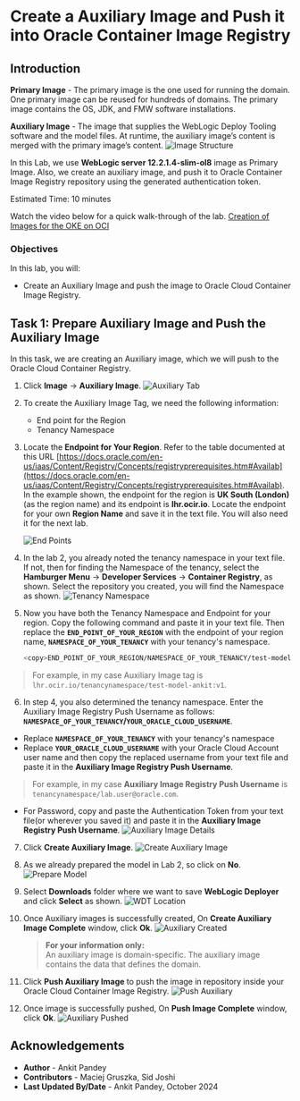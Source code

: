 # Create a Auxiliary Image and Push it into Oracle Container Image Registry

## Introduction

**Primary Image** - The primary image is the one used for running the domain. One primary image can be reused for hundreds of domains. The primary image contains the OS, JDK, and FMW software installations.

**Auxiliary Image** - The image that supplies the WebLogic Deploy Tooling software and the model files. At runtime, the auxiliary image’s content is merged with the primary image’s content.
    ![Image Structure](images/image-structure.png)

In this Lab, we use **WebLogic server 12.2.1.4-slim-ol8** image as Primary Image. Also, we create an auxiliary image, and push it to Oracle Container Image Registry repository using the generated authentication token. 

Estimated Time: 10 minutes

Watch the video below for a quick walk-through of the lab.
[Creation of Images for the OKE on OCI](videohub:1_y5o56oe5)

### Objectives

In this lab, you will:

* Create an Auxiliary Image and push the image to Oracle Cloud Container Image Registry.

## Task 1: Prepare Auxiliary Image and Push the Auxiliary Image  

In this task, we are creating an Auxiliary image, which we will push to the Oracle Cloud Container Registry.

1. Click **Image** -> **Auxiliary Image**.
    ![Auxiliary Tab](images/auxiliary-tab.png)


2. To create the Auxiliary Image Tag, we need the following information:

    * End point for the Region
    * Tenancy Namespace

3. Locate the **Endpoint for Your Region**. Refer to the table documented at this URL [https://docs.oracle.com/en-us/iaas/Content/Registry/Concepts/registryprerequisites.htm#Availab](https://docs.oracle.com/en-us/iaas/Content/Registry/Concepts/registryprerequisites.htm#Availab). In the example shown, the endpoint for the region is **UK South (London)** (as the region name) and its endpoint is **lhr.ocir.io**. Locate the endpoint for your own **Region Name** and save it in the text file. You will also need it for the next lab.

    ![End Points](images/end-point.png " ")

4. In the lab 2, you already noted the tenancy namespace in your text file. If not, then for finding the Namespace of the tenancy, select the **Hamburger Menu** -> **Developer Services** -> **Container Registry**, as shown. Select the repository you created, you will find the Namespace as shown.
    ![Tenancy Namespace](images/tenancy-namespace.png)

5. Now you have both the Tenancy Namespace and Endpoint for your region. Copy the following command and paste it in your text file. Then replace the **`END_POINT_OF_YOUR_REGION`** with the endpoint of your region name, **`NAMESPACE_OF_YOUR_TENANCY`** with your tenancy's namespace.
    

    ````bash
    <copy>END_POINT_OF_YOUR_REGION/NAMESPACE_OF_YOUR_TENANCY/test-model-your_first_name:v1</copy>
    ````

> For example, in my case Auxiliary Image tag is `lhr.ocir.io/tenancynamespace/test-model-ankit:v1`.

6. In step 4, you also determined the tenancy namespace.
Enter the  Auxiliary Image Registry Push Username as follows: **`NAMESPACE_OF_YOUR_TENANCY`/`YOUR_ORACLE_CLOUD_USERNAME`**. <br>
* Replace **`NAMESPACE_OF_YOUR_TENANCY`** with your tenancy's namespace
* Replace **`YOUR_ORACLE_CLOUD_USERNAME`** with your Oracle Cloud Account user name and then copy the replaced username from your text file and paste it in the **Auxiliary Image Registry Push Username**.
> For example, in my case **Auxiliary Image Registry Push Username** is `tenancynamespace/lab.user@oracle.com`.
* For Password, copy and paste the Authentication Token from your text file(or wherever you saved it) and paste it in the **Auxiliary Image Registry Push Username**.
    ![Auxiliary Image Details](images/auxiliary-image-details.png)

7. Click **Create Auxiliary Image**.
    ![Create Auxiliary Image](images/create-auxiliary-image.png)

8. As we already prepared the model in Lab 2, so click on **No**.
    ![Prepare Model](images/prepare-model.png)

9. Select **Downloads** folder where we want to save **WebLogic Deployer** and click **Select** as shown.
    ![WDT Location](images/wdt-location.png)

10. Once Auxiliary images is successfully created, On **Create Auxiliary Image Complete** window, click **Ok**.
    ![Auxiliary Created](images/auxiliary-created.png)
    > **For your information only:**<br>
    >  An auxiliary image is domain-specific. The auxiliary image contains the data that defines the domain.

11. Click **Push Auxiliary Image** to push the image in repository inside your Oracle Cloud Container Image Registry.
    ![Push Auxiliary](images/push-auxiliary.png)

12. Once image is successfully pushed, On **Push Image Complete** window, click **Ok**. 
    ![Auxiliary Pushed](images/auxiliary-pushed.png)



## Acknowledgements

* **Author** -  Ankit Pandey
* **Contributors** - Maciej Gruszka, Sid Joshi
* **Last Updated By/Date** - Ankit Pandey, October 2024